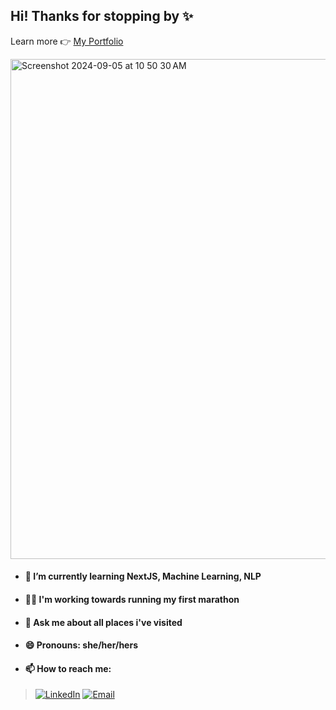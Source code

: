## Hi! Thanks for stopping by ✨
Learn more 👉 [My Portfolio](https://rxp392.github.io)

<img width="800" alt="Screenshot 2024-09-05 at 10 50 30 AM" src="https://github.com/user-attachments/assets/8200d941-61bc-4048-a531-d0ac781575a3">

- #### 🌱 I’m currently learning NextJS, Machine Learning, NLP
- #### 🧘‍♀️ I'm working towards running my first marathon
- #### 💬 Ask me about all places i've visited
- #### 😄 Pronouns: she/her/hers
- ####  📫 How to reach me:

>[![LinkedIn](https://img.shields.io/badge/LinkedIn-blue?style=flat&logo=linkedin&logoColor=white)](https://www.linkedin.com/in/rupika-pendyala/)
>[![Email](https://img.shields.io/badge/Email-D14836?style=flat&logo=gmail&logoColor=white)](mailto:rupikamericapplication@gmail.com)

